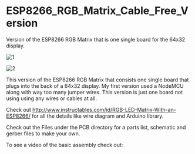 # ESP8266_RGB_Matrix_Cable_Free_Version
Version of the ESP8266 RGB Matrix that is one single board for the 64x32 display.

![1](https://user-images.githubusercontent.com/4991664/59729774-597fe300-9216-11e9-84cd-b607e3eb6fda.jpg)

![2](https://user-images.githubusercontent.com/4991664/59729789-70263a00-9216-11e9-8516-6ddc57f1800f.jpg)



This version of the ESP8266 RGB Matrix that consists one single board that plugs into the back of a 64x32 display. My first version used a NodeMCU along with way too many jumper wires. This version is just one board not using using any wires or cables at all.

Check out http://www.instructables.com/id/RGB-LED-Matrix-With-an-ESP8266/ for all the details like wire diagram and Arduino library.

Check out the Files under the PCB directory for a parts list, schematic and gerber files to make your own.

To see a video of the basic assembly check out: 
